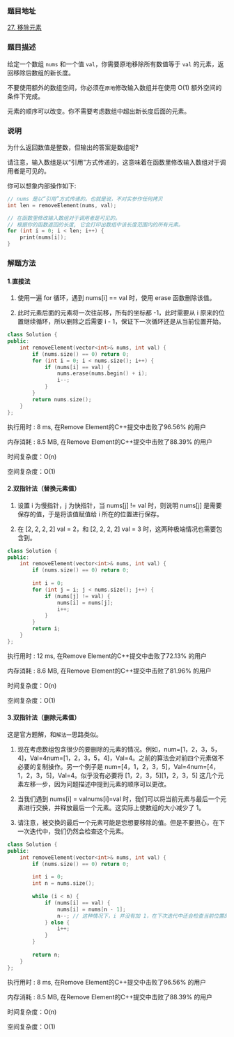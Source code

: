 ### 题目地址
[27. 移除元素](https://leetcode-cn.com/problems/remove-element/)
### 题目描述
给定一个数组 `nums` 和一个值 `val`，你需要原地移除所有数值等于 `val` 的元素，返回移除后数组的新长度。

不要使用额外的数组空间，你必须在`原地`修改输入数组并在使用 O(1) 额外空间的条件下完成。

元素的顺序可以改变。你不需要考虑数组中超出新长度后面的元素。

### 说明
为什么返回数值是整数，但输出的答案是数组呢?

请注意，输入数组是以“引用”方式传递的，这意味着在函数里修改输入数组对于调用者是可见的。

你可以想象内部操作如下:

```C++
// nums 是以“引用”方式传递的。也就是说，不对实参作任何拷贝
int len = removeElement(nums, val);

// 在函数里修改输入数组对于调用者是可见的。
// 根据你的函数返回的长度, 它会打印出数组中该长度范围内的所有元素。
for (int i = 0; i < len; i++) {
    print(nums[i]);
}

```

### 解题方法

#### 1.直接法

1. 使用一遍 for 循环，遇到 nums[i] == val 时，使用 erase 函数删除该值。

2. 此时元素后面的元素将一次往前移，所有的坐标都 -1，此时需要从 i 原来的位置继续循环，所以删除之后需要 i - 1，保证下一次循环还是从当前位置开始。

```C++
class Solution {
public:
    int removeElement(vector<int>& nums, int val) {
        if (nums.size() == 0) return 0;
        for (int i = 0; i < nums.size(); i++) {
            if (nums[i] == val) {
                nums.erase(nums.begin() + i);
                i--;
            }
        }
        return nums.size();
    }
};
```

执行用时 : 8 ms, 在Remove Element的C++提交中击败了96.56% 的用户

内存消耗 : 8.5 MB, 在Remove Element的C++提交中击败了88.39% 的用户


时间复杂度：O(n)

空间复杂度：O(1)

#### 2.双指针法（替换元素值）
1. 设置 i 为慢指针，j 为快指针，当 nums[j] != val 时，则说明 nums[j] 是需要保存的值，于是将该值赋值给 i 所在的位置进行保存。

2. 在 [2, 2, 2, 2] val = 2，和 [2, 2, 2, 2] val = 3 时，这两种极端情况也需要包含到。

```C++
class Solution {
public:
    int removeElement(vector<int>& nums, int val) {
        if (nums.size() == 0) return 0;
        
        int i = 0;
        for (int j = i; j < nums.size(); j++) {
            if (nums[j] != val) {
                nums[i] = nums[j];
                i++;
            }
        }
        return i;
    }
};
```

执行用时 : 12 ms, 在Remove Element的C++提交中击败了72.13% 的用户

内存消耗 : 8.6 MB, 在Remove Element的C++提交中击败了81.96% 的用户

时间复杂度：O(n)

空间复杂度：O(1)

#### 3.双指针法（删除元素值）
这是官方题解，和`解法一`思路类似。

1. 现在考虑数组包含很少的要删除的元素的情况。例如，num=[1，2，3，5，4]，Val=4num=[1，2，3，5，4]，Val=4。之前的算法会对前四个元素做不必要的复制操作。另一个例子是 num=[4，1，2，3，5]，Val=4num=[4，1，2，3，5]，Val=4。似乎没有必要将 [1，2，3，5][1，2，3，5] 这几个元素左移一步，因为问题描述中提到元素的顺序可以更改。

2. 当我们遇到 nums[i] = valnums[i]=val 时，我们可以将当前元素与最后一个元素进行交换，并释放最后一个元素。这实际上使数组的大小减少了 1。

3. 请注意，被交换的最后一个元素可能是您想要移除的值。但是不要担心，在下一次迭代中，我们仍然会检查这个元素。

```C++
class Solution {
public:
    int removeElement(vector<int>& nums, int val) {
        if (nums.size() == 0) return 0;
        
        int i = 0;
        int n = nums.size();
        
        while (i < n) {
            if (nums[i] == val) {
                nums[i] = nums[n - 1];
                n--; // 这种情况下，i 并没有加 1，在下次迭代中还会检查当前位置的值是否等于 val
            } else {
                i++;
            }
        }
        
        return n;
    }
};
```

执行用时 : 8 ms, 在Remove Element的C++提交中击败了96.56% 的用户

内存消耗 : 8.5 MB, 在Remove Element的C++提交中击败了88.39% 的用户

时间复杂度：O(n)

空间复杂度：O(1)
